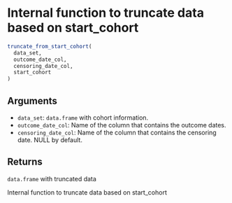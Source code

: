 # Internal function to truncate data based on start_cohort

```r
truncate_from_start_cohort(
  data_set,
  outcome_date_col,
  censoring_date_col,
  start_cohort
)
```

## Arguments

- `data_set`: `data.frame` with cohort information.
- `outcome_date_col`: Name of the column that contains the outcome dates.
- `censoring_date_col`: Name of the column that contains the censoring date. NULL by default.

## Returns

`data.frame` with truncated data

Internal function to truncate data based on start_cohort
